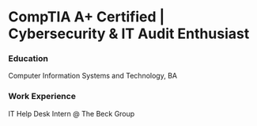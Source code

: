 # CompTIA A+ Certified | Cybersecurity & IT Audit Enthusiast

### Education
Computer Information Systems and Technology, BA

### Work Experience
IT Help Desk Intern @ The Beck Group

